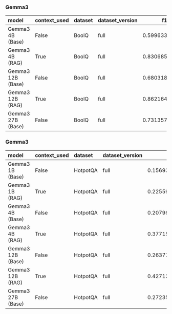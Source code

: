 ### Gemma3

| model             | context_used   | dataset   | dataset_version   |       f1 |       em |   pred_tokens_per_question |   energy_kWh_per_question |   inference_energy_kWh |   retrieval_energy_kWh |   emissions_kg_per_question |   inference_emissions_kg_per_question |   retrieval_emissions_kg_per_question |   time_s_per_question | total_time   |
|:------------------|:---------------|:----------|:------------------|---------:|---------:|---------------------------:|--------------------------:|-----------------------:|-----------------------:|----------------------------:|--------------------------------------:|--------------------------------------:|----------------------:|:-------------|
| Gemma3 4B (Base)  | False          | BoolQ     | full              | 0.599633 | 0.599633 |                   2.000000 |                  0.000067 |               0.000067 |               0.000000 |                    0.000019 |                              0.000019 |                              0.000000 |              0.238897 | 0:13:01      |
| Gemma3 4B (RAG)   | True           | BoolQ     | full              | 0.830685 | 0.830685 |                   1.942848 |                  0.000081 |               0.000074 |               0.000007 |                    0.000017 |                              0.000016 |                              0.000001 |              0.293497 | 0:16:00      |
| Gemma3 12B (Base) | False          | BoolQ     | full              | 0.680318 | 0.680318 |                   1.007335 |                  0.000085 |               0.000085 |               0.000000 |                    0.000023 |                              0.000023 |                              0.000000 |              0.304952 | 0:16:37      |
| Gemma3 12B (RAG)  | True           | BoolQ     | full              | 0.862164 | 0.862164 |                   1.000611 |                  0.000117 |               0.000110 |               0.000008 |                    0.000033 |                              0.000031 |                              0.000002 |              0.423838 | 0:23:06      |
| Gemma3 27B (Base) | False          | BoolQ     | full              | 0.731357 | 0.731357 |                   1.000306 |                  0.000110 |               0.000110 |               0.000000 |                    0.000032 |                              0.000032 |                              0.000000 |              0.396228 | 0:21:36      |

### Gemma3

| model             | context_used   | dataset   | dataset_version   |       f1 |       em |   pred_tokens_per_question |   energy_kWh_per_question |   inference_energy_kWh |   retrieval_energy_kWh |   emissions_kg_per_question |   inference_emissions_kg_per_question |   retrieval_emissions_kg_per_question |   time_s_per_question | total_time   |
|:------------------|:---------------|:----------|:------------------|---------:|---------:|---------------------------:|--------------------------:|-----------------------:|-----------------------:|----------------------------:|--------------------------------------:|--------------------------------------:|----------------------:|:-------------|
| Gemma3 1B (Base)  | False          | HotpotQA  | full              | 0.156939 | 0.104780 |                   3.678234 |                  0.000075 |               0.000075 |               0.000000 |                    0.000021 |                              0.000021 |                              0.000000 |              0.267931 | 0:33:04      |
| Gemma3 1B (RAG)   | True           | HotpotQA  | full              | 0.225592 | 0.143667 |                  42.156630 |                  0.000230 |               0.000212 |               0.000018 |                    0.000067 |                              0.000062 |                              0.000005 |              0.744636 | 1:31:54      |
| Gemma3 4B (Base)  | False          | HotpotQA  | full              | 0.207988 | 0.138806 |                   4.615042 |                  0.000090 |               0.000090 |               0.000000 |                    0.000026 |                              0.000026 |                              0.000000 |              0.315080 | 0:38:53      |
| Gemma3 4B (RAG)   | True           | HotpotQA  | full              | 0.377153 | 0.278558 |                   4.797597 |                  0.000163 |               0.000149 |               0.000014 |                    0.000043 |                              0.000039 |                              0.000004 |              0.547518 | 1:07:34      |
| Gemma3 12B (Base) | False          | HotpotQA  | full              | 0.263774 | 0.178909 |                   4.699703 |                  0.000135 |               0.000135 |               0.000000 |                    0.000039 |                              0.000039 |                              0.000000 |              0.445356 | 0:54:58      |
| Gemma3 12B (RAG)  | True           | HotpotQA  | full              | 0.427127 | 0.311774 |                   3.766136 |                  0.000294 |               0.000279 |               0.000015 |                    0.000086 |                              0.000082 |                              0.000004 |              0.913292 | 1:52:43      |
| Gemma3 27B (Base) | False          | HotpotQA  | full              | 0.272352 | 0.161761 |                   7.413314 |                  0.000149 |               0.000149 |               0.000000 |                    0.000043 |                              0.000043 |                              0.000000 |              0.487289 | 1:00:08      |


